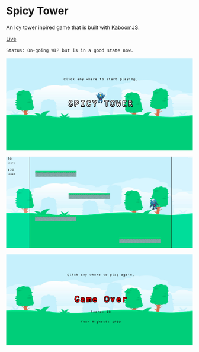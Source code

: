 # Spicy Tower

An Icy tower inpired game that is built with [KaboomJS](https://kaboomjs.com/).

[Live](https://spicytower.netlify.app/)


```
Status: On-going WIP but is in a good state now. 
```

![game](./images/game.jpg)

![gameplay](./images/gameplay.jpg)

![game over screen](./images/gameover.jpg)